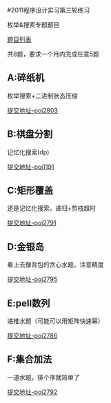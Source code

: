 #2011程序设计实习第三轮练习

枚举&搜索专题题目

[题目列表](http://cxsjsx.openjudge.cn/contest201103/)

共8题，要求一个月内完成任意5题

## A:碎纸机

枚举搜索+二进制状态压缩

[提交地址-poj2803](http://bailian.openjudge.cn/practice/2803/)

## B:棋盘分割

记忆化搜索(dp)

[提交地址-poj1191](http://bailian.openjudge.cn/practice/1191/)

## C:矩形覆盖

还是记忆化搜索，递归+剪枝超时

[提交地址-poj2791](http://bailian.openjudge.cn/practice/2791/)

## D:金银岛

看上去像背包的贪心水题，注意精度

[提交地址-poj2795](http://bailian.openjudge.cn/practice/2795/)

## E:pell数列

递推水题（可能可以用矩阵快速幂）

[提交地址-poj2786](http://bailian.openjudge.cn/practice/2786/)

## F:集合加法

一道水题，排个序就简单了

[提交地址-poj2792](http://bailian.openjudge.cn/practice/2792/)
